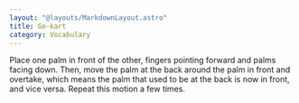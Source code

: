 ```yaml
---
layout: "@layouts/MarkdownLayout.astro"
title: Go-kart
category: Vocabulary
---
```


Place one palm in front of the other,
fingers pointing forward and palms facing down.
Then, move the palm at the back around the palm in front and overtake,
which means the palm that used to be at the back is now in front,
and vice versa.
Repeat this motion a few times.
